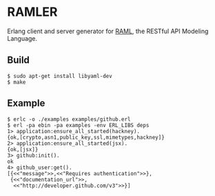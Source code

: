 RAMLER
======

Erlang client and server generator for [RAML](http://raml.org/), the RESTful API Modeling Language.

## Build

```
$ sudo apt-get install libyaml-dev
$ make
```

## Example

```
$ erlc -o ./examples examples/github.erl
$ erl -pa ebin -pa examples -env ERL_LIBS deps
1> application:ensure_all_started(hackney).
{ok,[crypto,asn1,public_key,ssl,mimetypes,hackney]}
2> application:ensure_all_started(jsx).
{ok,[jsx]}
3> github:init().
ok
4> github_user:get().
[{<<"message">>,<<"Requires authentication">>},
 {<<"documentation_url">>,
  <<"http://developer.github.com/v3">>}]
```
